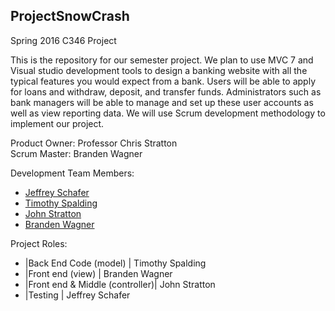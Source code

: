 ## ProjectSnowCrash
Spring 2016 C346 Project

This is the repository for our semester project.  We plan to use MVC 7 and Visual studio development tools to design
a banking website with all the typical features you would expect from a bank. Users will be able to apply for loans and withdraw, deposit, and transfer funds. Administrators such as bank managers will be able to manage and set up these user accounts as well as view reporting data. We will use Scrum development methodology to implement our project.


Product Owner: Professor Chris Stratton  
Scrum Master: Branden Wagner  


Development Team Members:
* [Jeffrey Schafer](https://github.com/jeffschafer84)
* [Timothy Spalding](https://github.com/tcspal5892)
* [John Stratton](https://github.com/bstratton283)
* [Branden Wagner](https://github.com/bwwagner)
 
Project Roles:
- |Back End Code      (model)     |  Timothy Spalding
- |Front end          (view)      |  Branden Wagner
- |Front end & Middle (controller)|  John Stratton
- |Testing                        |  Jeffrey Schafer

